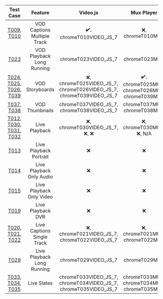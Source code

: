 | Test Case | Feature | Video.js | Mux Player | hls.js | THEO Player |
| :-: | :-: | :-: | :-: | :-: | :-: |
| [T009](https://github.com/muxinc/playback-testing/wiki/Test-Case-Documentation#t009--vod-caption-detection-multiple-track--web-mobile), [T010](https://github.com/muxinc/playback-testing/wiki/Test-Case-Documentation#t010--vod-playback-with-captions-multiple-tracks--web-mobile) | VOD Captions Multiple Track | ✔️, chromeT010VIDEO_JS_7 | ❌, chromeT010MUX | ✔️, chromeT010HLS_JS_1_2 | ✔️, chromeT010THEO |
| [T023](https://github.com/muxinc/playback-testing/wiki/Test-Case-Documentation#t023--long-running-vod-playback--web-mobile) | VOD Playback Long Running | chromeT023VIDEO_JS_7 | chromeT023MUX | chromeT023HLS_JS_1_2 | chromeT023THEO |
| [T024](https://github.com/muxinc/playback-testing/wiki/Test-Case-Documentation#t024--vod-storyboard-detection--web), [T025](https://github.com/muxinc/playback-testing/wiki/Test-Case-Documentation#t025--vod-storyboard-for-landscape-videos--web), [T026](https://github.com/muxinc/playback-testing/wiki/Test-Case-Documentation#t026--vod-storyboard-for-portrait-videos--web), [T039](https://github.com/muxinc/playback-testing/wiki/Test-Case-Documentation#t039--signed-url-vod-storyboard--web) | VOD Storyboards | ❌, chromeT025VIDEO_JS_7, chromeT026VIDEO_JS_7, chromeT039VIDEO_JS_7 | ✔️, chromeT025MUX, chromeT026MUX, chromeT039MUX | ❌, chromeT025HLS_JS_1_2, chromeT026HLS_JS_1_2, chromeT039HLS_JS_1_2 | ✔️, chromeT025THEO, chromeT026THEO, chromeT039THEO |
| [T037](https://github.com/muxinc/playback-testing/wiki/Test-Case-Documentation#t037--vod-thumbnail--web-mobile), [T038](https://github.com/muxinc/playback-testing/wiki/Test-Case-Documentation#t038--signed-url-vod-thumbnail--web-mobile) | VOD Thumbnails | chromeT037VIDEO_JS_7, chromeT038VIDEO_JS_7 | chromeT037MUX, chromeT038MUX | chromeT037HLS_JS_1_2, chromeT038HLS_JS_1_2 | chromeT037THEO, chromeT038THEO |
| [T012](https://github.com/muxinc/playback-testing/wiki/Test-Case-Documentation#t012--live-playback-of-stream-with-landscape-aspect-ratio--web-mobile), [T030](https://github.com/muxinc/playback-testing/wiki/Test-Case-Documentation#t030--live-playback-disconnect-and-reconnect--web-mobile), [T031](https://github.com/muxinc/playback-testing/wiki/Test-Case-Documentation#t031--live-playback-end--web-mobile), [T032](https://github.com/muxinc/playback-testing/wiki/Test-Case-Documentation#t032--live-playback-preload--web-mobile) | Live Playback | ❌, chromeT030VIDEO_JS_7, ❌, ❌ | ❌, chromeT030MUX, ❌, N/A | ❌, chromeT030HLS_JS_1_2, ❌, ❌ | ❌, chromeT030THEO, ❌, ❌ |
| [T013](https://github.com/muxinc/playback-testing/wiki/Test-Case-Documentation#t013--live-playback-of-stream-with-portrait-aspect-ratio--web-mobile) | Live Playback Portrait | ❌ | ❌ | ❌ | ❌ |
| [T014](https://github.com/muxinc/playback-testing/wiki/Test-Case-Documentation#t014--live-playback-with-only-audio--web-mobile) | Live Playback Only Audio | ❌ | ❌ | ❌ | ❌ |
| [T015](https://github.com/muxinc/playback-testing/wiki/Test-Case-Documentation#t015--live-playback-with-only-video--web-mobile) | Live Playback Only Video | ❌ | ❌ | ❌ | ❌ |
| [T019](https://github.com/muxinc/playback-testing/wiki/Test-Case-Documentation#t019--dvr-functionality--web-mobile) | Live Playback DVR | ❌ | ❌ | ❌ | ❌ |
| [T020](https://github.com/muxinc/playback-testing/wiki/Test-Case-Documentation#t020--live-caption-detection-single-track--web-mobile), [T021](https://github.com/muxinc/playback-testing/wiki/Test-Case-Documentation#t021--live-playback-with-captions-single-track--web-mobile), [T022](https://github.com/muxinc/playback-testing/wiki/Test-Case-Documentation#t022--live-playback-with-portrait-aspect-ratio-and-captions-single-track--web-mobile) | Live Captions Single Track | ❌, chromeT021VIDEO_JS_7, chromeT022VIDEO_JS_7 | ❌, chromeT021MUX, chromeT022MUX | ❌, chromeT021HLS_JS_1_2, chromeT022HLS_JS_1_2 | ❌, chromeT021THEO, chromeT022THEO |
| [T029](https://github.com/muxinc/playback-testing/wiki/Test-Case-Documentation#t029--long-running-live-playback--web-mobile) | Live Playback Long Running | chromeT029VIDEO_JS_7 | chromeT029MUX | chromeT029HLS_JS_1_2 | chromeT029THEO |
| [T033](https://github.com/muxinc/playback-testing/wiki/Test-Case-Documentation#t033--live-slates-on-landscape-aspect-ratio--web-mobile), [T034](https://github.com/muxinc/playback-testing/wiki/Test-Case-Documentation#t034--live-slates-on-portrait-aspect-ratio--web-mobile), [T035](https://github.com/muxinc/playback-testing/wiki/Test-Case-Documentation#t035--live-slates-and-source-reconnection--web-mobile) | Live Slates | chromeT033VIDEO_JS_7, chromeT034VIDEO_JS_7, chromeT035VIDEO_JS_7 | chromeT033MUX, chromeT034MUX, chromeT035MUX | chromeT033HLS_JS_1_2, chromeT034HLS_JS_1_2, chromeT035HLS_JS_1_2 | chromeT033THEO, chromeT034THEO, chromeT035THEO |
